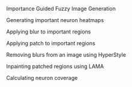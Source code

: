 Importance Guided Fuzzy Image Generation

Generating important neuron heatmaps


Applying blur to important regions


Applying patch to important regions


Removing blurs from an image using HyperStyle


Inpainting patched regions using LAMA


Calculating neuron coverage


